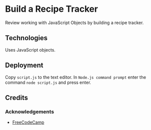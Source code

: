 # Build a Recipe Tracker

Review working with JavaScript Objects by building a recipe tracker.

## Technologies

Uses JavaScript objects.

## Deployment

Copy `script.js` to the text editor.  In `Node.js command prompt` enter the command `node script.js` and press enter.

## Credits

### Acknowledgements

- [FreeCodeCamp](https:/www.freecodecamp.org)
